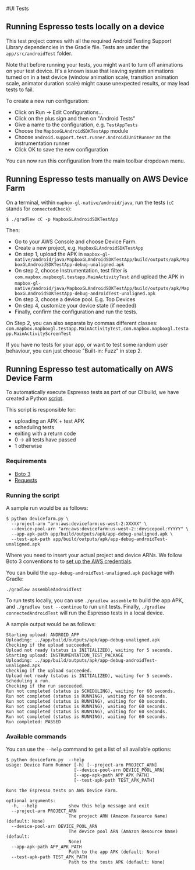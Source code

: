 #UI Tests
## Running Espresso tests locally on a device

This test project comes with all the required Android Testing Support Library dependencies
in the Gradle file. Tests are under the `app/src/androidTest` folder.

Note that before running your tests, you might want to turn off animations on your test device.
It's a known issue that leaving system animations turned on in a test device
(window animation scale, transition animation scale, animator duration scale)
might cause unexpected results, or may lead tests to fail.

To create a new run configuration:
* Click on Run -> Edit Configurations...
* Click on the plus sign and then on "Android Tests"
* Give a name to the configuration, e.g. `TestAppTests`
* Choose the `MapboxGLAndroidSDKTestApp` module
* Choose `android.support.test.runner.AndroidJUnitRunner` as the instrumentation runner
* Click OK to save the new configuration

You can now run this configuration from the main toolbar dropdown menu.

## Running Espresso tests manually on AWS Device Farm

On a terminal, within `mapbox-gl-native/android/java`,
run the tests (`cC` stands for `connectedCheck`):

```
$ ./gradlew cC -p MapboxGLAndroidSDKTestApp
```

Then:
* Go to your AWS Console and choose Device Farm.
* Create a new project, e.g. `MapboxGLAndroidSDKTestApp`
* On step 1, upload the APK in `mapbox-gl-native/android/java/MapboxGLAndroidSDKTestApp/build/outputs/apk/MapboxGLAndroidSDKTestApp-debug-unaligned.apk`
* On step 2, choose Instrumentation, test filter is `com.mapbox.mapboxgl.testapp.MainActivityTest` and upload the APK in `mapbox-gl-native/android/java/MapboxGLAndroidSDKTestApp/build/outputs/apk/MapboxGLAndroidSDKTestApp-debug-androidTest-unaligned.apk`
* On step 3, choose a device pool. E.g. Top Devices
* On step 4, customize your device state (if needed)
* Finally, confirm the configuration and run the tests.

On Step 2, you can also separate by commas different classes: `com.mapbox.mapboxgl.testapp.MainActivityTest,com.mapbox.mapboxgl.testapp.MainActivityScreenTest`

If you have no tests for your app, or want to test some random user behaviour,
you can just choose "Built-in: Fuzz" in step 2.

## Running Espresso test automatically on AWS Device Farm
To automatically execute Espresso tests as part of our CI build, we have created a Python [script](https://github.com/mapbox/mapbox-gl-native/blob/aws-devicelab/android/scripts/devicefarm.py).

This script is responsible for:
 - uploading an APK + test APK
 - scheduling tests
 - exiting with a return code
  - 0 -> all tests have passed
  - 1 otherwise

### Requirements

  * [Boto 3](http://boto3.readthedocs.org)
  * [Requests](http://www.python-requests.org)

### Running the script

  A sample run would be as follows:

  ```
  $ python devicefarm.py \
  	--project-arn "arn:aws:devicefarm:us-west-2:XXXXX" \
  	--device-pool-arn "arn:aws:devicefarm:us-west-2::devicepool:YYYYY" \
  	--app-apk-path app/build/outputs/apk/app-debug-unaligned.apk \
  	--test-apk-path app/build/outputs/apk/app-debug-androidTest-unaligned.apk
  ```

  Where you need to insert your actual project and device ARNs. We follow Boto 3
  conventions to to [set up the AWS credentials](https://github.com/boto/boto3#quick-start).

  You can build the `app-debug-androidTest-unaligned.apk` package with Gradle:

  ```
  ./gradlew assembleAndroidTest
  ```

  To run tests locally, you can use `./gradlew assemble` to build the app APK, and
  `./gradlew test --continue` to run unit tests. Finally, `./gradlew connectedAndroidTest`
  will run the Espresso tests in a local device.

  A sample output would be as follows:

  ```
  Starting upload: ANDROID_APP
  Uploading: ../app/build/outputs/apk/app-debug-unaligned.apk
  Checking if the upload succeeded.
  Upload not ready (status is INITIALIZED), waiting for 5 seconds.
  Starting upload: INSTRUMENTATION_TEST_PACKAGE
  Uploading: ../app/build/outputs/apk/app-debug-androidTest-unaligned.apk
  Checking if the upload succeeded.
  Upload not ready (status is INITIALIZED), waiting for 5 seconds.
  Scheduling a run.
  Checking if the run succeeded.
  Run not completed (status is SCHEDULING), waiting for 60 seconds.
  Run not completed (status is RUNNING), waiting for 60 seconds.
  Run not completed (status is RUNNING), waiting for 60 seconds.
  Run not completed (status is RUNNING), waiting for 60 seconds.
  Run not completed (status is RUNNING), waiting for 60 seconds.
  Run not completed (status is RUNNING), waiting for 60 seconds.
  Run completed: PASSED
  ```

### Available commands

  You can use the `--help` command to get a list of all available options:

  ```
  $ python devicefarm.py  --help
  usage: Device Farm Runner [-h] [--project-arn PROJECT_ARN]
                            [--device-pool-arn DEVICE_POOL_ARN]
                            [--app-apk-path APP_APK_PATH]
                            [--test-apk-path TEST_APK_PATH]

  Runs the Espresso tests on AWS Device Farm.

  optional arguments:
    -h, --help            show this help message and exit
    --project-arn PROJECT_ARN
                          The project ARN (Amazon Resource Name) (default: None)
    --device-pool-arn DEVICE_POOL_ARN
                          The device pool ARN (Amazon Resource Name) (default:
                          None)
    --app-apk-path APP_APK_PATH
                          Path to the app APK (default: None)
    --test-apk-path TEST_APK_PATH
                          Path to the tests APK (default: None)
  ```
